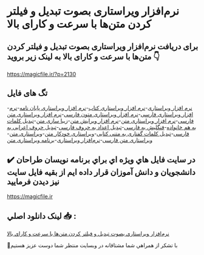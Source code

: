 # نرم‌افزار ویراستاری بصوت تبدیل و فیلتر کردن متن‌ها با سرعت و کارای بالا

## برای دریافت نرم‌افزار ویراستاری بصوت تبدیل و فیلتر کردن متن‌ها با سرعت و کارای بالا به لینک زیر بروید 👇

https://magicfile.ir/?p=2130

## تگ های فایل

-[نرم افزار ویراستاری](https://magicfile.ir/product/%d9%86%d8%b1%d9%85-%d8%a7%d9%81%d8%b2%d8%a7%d8%b1-%d9%88%db%8c%d8%b1%d8%a7%d8%b3%d8%aa%d8%a7%d8%b1%db%8c-%d8%a8%d8%b5%d9%88%d8%aa-%d8%aa%d8%a8%d8%af%db%8c%d9%84/)-[نرم افزار ویراستاری کتاب](https://magicfile.ir/product/%d9%86%d8%b1%d9%85-%d8%a7%d9%81%d8%b2%d8%a7%d8%b1-%d9%88%db%8c%d8%b1%d8%a7%d8%b3%d8%aa%d8%a7%d8%b1%db%8c-%d8%a8%d8%b5%d9%88%d8%aa-%d8%aa%d8%a8%d8%af%db%8c%d9%84/)-[نرم افزار ویراستاری پایان نامه](https://magicfile.ir/product/%d9%86%d8%b1%d9%85-%d8%a7%d9%81%d8%b2%d8%a7%d8%b1-%d9%88%db%8c%d8%b1%d8%a7%d8%b3%d8%aa%d8%a7%d8%b1%db%8c-%d8%a8%d8%b5%d9%88%d8%aa-%d8%aa%d8%a8%d8%af%db%8c%d9%84/)-[نرم افزار ویراستاری فارسی](https://magicfile.ir/product/%d9%86%d8%b1%d9%85-%d8%a7%d9%81%d8%b2%d8%a7%d8%b1-%d9%88%db%8c%d8%b1%d8%a7%d8%b3%d8%aa%d8%a7%d8%b1%db%8c-%d8%a8%d8%b5%d9%88%d8%aa-%d8%aa%d8%a8%d8%af%db%8c%d9%84/)-[نرم افزار ویراستاری متون فارسی](https://magicfile.ir/product/%d9%86%d8%b1%d9%85-%d8%a7%d9%81%d8%b2%d8%a7%d8%b1-%d9%88%db%8c%d8%b1%d8%a7%d8%b3%d8%aa%d8%a7%d8%b1%db%8c-%d8%a8%d8%b5%d9%88%d8%aa-%d8%aa%d8%a8%d8%af%db%8c%d9%84/)-[نرم افزار ویراستاری متن فارسی](https://magicfile.ir/product/%d9%86%d8%b1%d9%85-%d8%a7%d9%81%d8%b2%d8%a7%d8%b1-%d9%88%db%8c%d8%b1%d8%a7%d8%b3%d8%aa%d8%a7%d8%b1%db%8c-%d8%a8%d8%b5%d9%88%d8%aa-%d8%aa%d8%a8%d8%af%db%8c%d9%84/)-[نرم افزار ویراستاری متن](https://magicfile.ir/product/%d9%86%d8%b1%d9%85-%d8%a7%d9%81%d8%b2%d8%a7%d8%b1-%d9%88%db%8c%d8%b1%d8%a7%d8%b3%d8%aa%d8%a7%d8%b1%db%8c-%d8%a8%d8%b5%d9%88%d8%aa-%d8%aa%d8%a8%d8%af%db%8c%d9%84/)-[نرم افزار ویرایش متن](https://magicfile.ir/product/%d9%86%d8%b1%d9%85-%d8%a7%d9%81%d8%b2%d8%a7%d8%b1-%d9%88%db%8c%d8%b1%d8%a7%d8%b3%d8%aa%d8%a7%d8%b1%db%8c-%d8%a8%d8%b5%d9%88%d8%aa-%d8%aa%d8%a8%d8%af%db%8c%d9%84/)-[زیبا سازی متن](https://magicfile.ir/product/%d9%86%d8%b1%d9%85-%d8%a7%d9%81%d8%b2%d8%a7%d8%b1-%d9%88%db%8c%d8%b1%d8%a7%d8%b3%d8%aa%d8%a7%d8%b1%db%8c-%d8%a8%d8%b5%d9%88%d8%aa-%d8%aa%d8%a8%d8%af%db%8c%d9%84/)-[تبدیل کلمات به هم خانواده](https://magicfile.ir/product/%d9%86%d8%b1%d9%85-%d8%a7%d9%81%d8%b2%d8%a7%d8%b1-%d9%88%db%8c%d8%b1%d8%a7%d8%b3%d8%aa%d8%a7%d8%b1%db%8c-%d8%a8%d8%b5%d9%88%d8%aa-%d8%aa%d8%a8%d8%af%db%8c%d9%84/)-[فنگلیش به فارسی](https://magicfile.ir/product/%d9%86%d8%b1%d9%85-%d8%a7%d9%81%d8%b2%d8%a7%d8%b1-%d9%88%db%8c%d8%b1%d8%a7%d8%b3%d8%aa%d8%a7%d8%b1%db%8c-%d8%a8%d8%b5%d9%88%d8%aa-%d8%aa%d8%a8%d8%af%db%8c%d9%84/)-[تبدیل اعداد به حروف فارسی](https://magicfile.ir/product/%d9%86%d8%b1%d9%85-%d8%a7%d9%81%d8%b2%d8%a7%d8%b1-%d9%88%db%8c%d8%b1%d8%a7%d8%b3%d8%aa%d8%a7%d8%b1%db%8c-%d8%a8%d8%b5%d9%88%d8%aa-%d8%aa%d8%a8%d8%af%db%8c%d9%84/)-[تبدیل حروف اعرابی به فارسی](https://magicfile.ir/product/%d9%86%d8%b1%d9%85-%d8%a7%d9%81%d8%b2%d8%a7%d8%b1-%d9%88%db%8c%d8%b1%d8%a7%d8%b3%d8%aa%d8%a7%d8%b1%db%8c-%d8%a8%d8%b5%d9%88%d8%aa-%d8%aa%d8%a8%d8%af%db%8c%d9%84/)-[تبدیل کلمات گفتاری به متنی کتابی](https://magicfile.ir/product/%d9%86%d8%b1%d9%85-%d8%a7%d9%81%d8%b2%d8%a7%d8%b1-%d9%88%db%8c%d8%b1%d8%a7%d8%b3%d8%aa%d8%a7%d8%b1%db%8c-%d8%a8%d8%b5%d9%88%d8%aa-%d8%aa%d8%a8%d8%af%db%8c%d9%84/)-[ویراستاری خودکار متن](https://magicfile.ir/product/%d9%86%d8%b1%d9%85-%d8%a7%d9%81%d8%b2%d8%a7%d8%b1-%d9%88%db%8c%d8%b1%d8%a7%d8%b3%d8%aa%d8%a7%d8%b1%db%8c-%d8%a8%d8%b5%d9%88%d8%aa-%d8%aa%d8%a8%d8%af%db%8c%d9%84/)-[ویراستاری متن](https://magicfile.ir/product/%d9%86%d8%b1%d9%85-%d8%a7%d9%81%d8%b2%d8%a7%d8%b1-%d9%88%db%8c%d8%b1%d8%a7%d8%b3%d8%aa%d8%a7%d8%b1%db%8c-%d8%a8%d8%b5%d9%88%d8%aa-%d8%aa%d8%a8%d8%af%db%8c%d9%84/)-[ویراستاری متن فارسی](https://magicfile.ir/product/%d9%86%d8%b1%d9%85-%d8%a7%d9%81%d8%b2%d8%a7%d8%b1-%d9%88%db%8c%d8%b1%d8%a7%d8%b3%d8%aa%d8%a7%d8%b1%db%8c-%d8%a8%d8%b5%d9%88%d8%aa-%d8%aa%d8%a8%d8%af%db%8c%d9%84/)-[نرم‌افزار ویراستاری](https://magicfile.ir/product/%d9%86%d8%b1%d9%85-%d8%a7%d9%81%d8%b2%d8%a7%d8%b1-%d9%88%db%8c%d8%b1%d8%a7%d8%b3%d8%aa%d8%a7%d8%b1%db%8c-%d8%a8%d8%b5%d9%88%d8%aa-%d8%aa%d8%a8%d8%af%db%8c%d9%84/)-[برنامه ویراستاری متن](https://magicfile.ir/product/%d9%86%d8%b1%d9%85-%d8%a7%d9%81%d8%b2%d8%a7%d8%b1-%d9%88%db%8c%d8%b1%d8%a7%d8%b3%d8%aa%d8%a7%d8%b1%db%8c-%d8%a8%d8%b5%d9%88%d8%aa-%d8%aa%d8%a8%d8%af%db%8c%d9%84/)

## ✔️ در سايت فايل هاي ويژه اي براي برنامه نويسان طراحان دانشجويان و دانش آموزان قرار داده ايم از بقيه فايل سايت نيز ديدن فرماييد

https://magicfile.ir


## لينک دانلود اصلي 📥 :

[نرم‌افزار ویراستاری بصوت تبدیل و فیلتر کردن متن‌ها با سرعت و کارای بالا](https://magicfile.ir/product/%d9%86%d8%b1%d9%85-%d8%a7%d9%81%d8%b2%d8%a7%d8%b1-%d9%88%db%8c%d8%b1%d8%a7%d8%b3%d8%aa%d8%a7%d8%b1%db%8c-%d8%a8%d8%b5%d9%88%d8%aa-%d8%aa%d8%a8%d8%af%db%8c%d9%84/) 


🙏با تشکر از همراهي شما مشتاقانه در وبسایت منتظر شما دوست عزیز هستیم

